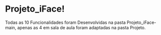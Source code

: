 # Projeto_iFace!

Todas as 10 Funcionalidades foram Desenvolvidas na pasta Projeto_iFace-main, apenas as 4 em sala de aula foram adaptadas na pasta Projeto.
